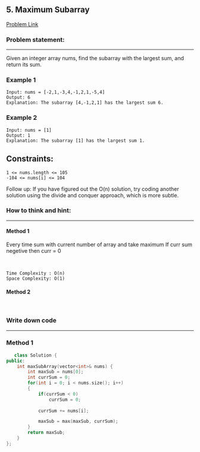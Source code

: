 
## 5. Maximum Subarray



[Problem Link](https://leetcode.com/problems/maximum-subarray/)


### Problem statement: 
---
Given an integer array nums, find the 
subarray
 with the largest sum, and return its sum.

### Example 1
    
    Input: nums = [-2,1,-3,4,-1,2,1,-5,4]
    Output: 6
    Explanation: The subarray [4,-1,2,1] has the largest sum 6.

### Example 2

    Input: nums = [1]
    Output: 1
    Explanation: The subarray [1] has the largest sum 1.

## Constraints:
    
    1 <= nums.length <= 105
    -104 <= nums[i] <= 104
 
   Follow up: If you have figured out the O(n) solution, try coding another solution using the divide and conquer approach, which is more subtle.

### How to think and hint:
---

#### Method 1

Every time sum with current number of array and take maximum If curr sum negetive then curr = 0


<br/>

    Time Complexity : O(n)  
    Space Complexity: O(1)  

#### Method 2



<br/>



### Write down code
---

### Method 1

```C++
   class Solution {
public:
    int maxSubArray(vector<int>& nums) {
        int maxSub = nums[0];
        int currSum = 0;
        for(int i = 0; i < nums.size(); i++)
        {
            if(currSum < 0)
                currSum = 0;
            
            currSum += nums[i];

            maxSub = max(maxSub, currSum);
        }
        return maxSub;
    }
};
```

